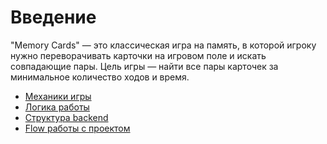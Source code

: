 # Введение
"Memory Cards" — это классическая игра на память, в которой игроку нужно переворачивать карточки на игровом поле и искать совпадающие пары. Цель игры — найти все пары карточек за минимальное количество ходов и время.

- [Механики игры](./gameMechanics.md)
- [Логика работы](./logic.md)
- [Структура backend](./backend.md)
- [Flow работы с проектом](./backend.md)
